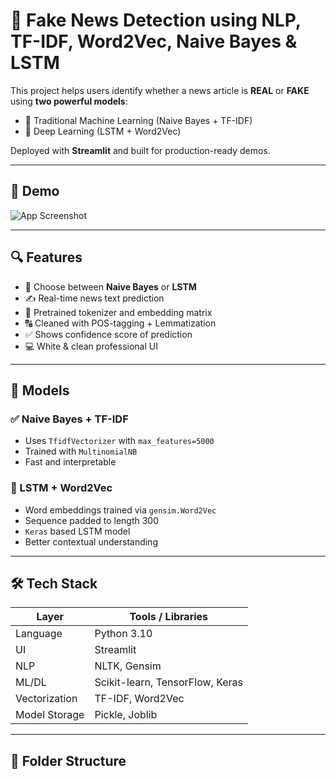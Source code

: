 # 📰 Fake News Detection using NLP, TF-IDF, Word2Vec, Naive Bayes & LSTM

This project helps users identify whether a news article is **REAL** or **FAKE** using **two powerful models**:
- 🔹 Traditional Machine Learning (Naive Bayes + TF-IDF)
- 🔹 Deep Learning (LSTM + Word2Vec)

Deployed with **Streamlit** and built for production-ready demos.

---

## 🚀 Demo

![App Screenshot](screenshots/demo.png)

---

## 🔍 Features

- 🔀 Choose between **Naive Bayes** or **LSTM**
- ✍️ Real-time news text prediction
- 🧠 Pretrained tokenizer and embedding matrix
- 🔠 Cleaned with POS-tagging + Lemmatization
- ✅ Shows confidence score of prediction
- 💻 White & clean professional UI

---

## 🧠 Models

### ✅ Naive Bayes + TF-IDF
- Uses `TfidfVectorizer` with `max_features=5000`
- Trained with `MultinomialNB`
- Fast and interpretable

### 🔁 LSTM + Word2Vec
- Word embeddings trained via `gensim.Word2Vec`
- Sequence padded to length 300
- `Keras` based LSTM model
- Better contextual understanding

---

## 🛠️ Tech Stack

| Layer         | Tools / Libraries                           |
|---------------|----------------------------------------------|
| Language      | Python 3.10                                  |
| UI            | Streamlit                                    |
| NLP           | NLTK, Gensim                                 |
| ML/DL         | Scikit-learn, TensorFlow, Keras              |
| Vectorization | TF-IDF, Word2Vec                             |
| Model Storage | Pickle, Joblib                               |

---

## 📁 Folder Structure

